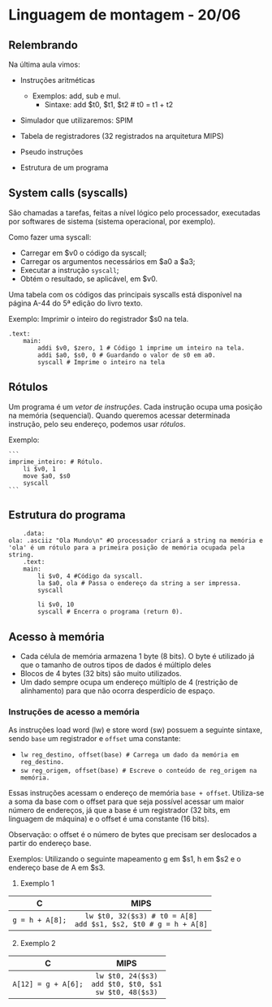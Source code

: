 # Linguagem de montagem - 20/06

## Relembrando

Na última aula vimos:

- Instruções aritméticas

  - Exemplos: add, sub e mul.
    - Sintaxe: add $t0, $t1, $t2 # t0 = t1 + t2

- Simulador que utilizaremos: SPIM
- Tabela de registradores (32 registrados na arquitetura MIPS)
- Pseudo instruções
- Estrutura de um programa

## System calls (syscalls)

São chamadas a tarefas, feitas a nível lógico pelo processador, executadas por softwares de sistema (sistema operacional, por exemplo).

Como fazer uma syscall:

- Carregar em $v0 o código da syscall;
- Carregar os argumentos necessários em $a0 a $a3;
- Executar a instrução `syscall`;
- Obtém o resultado, se aplicável, em $v0.

Uma tabela com os códigos das principais syscalls está disponível na página A-44 do 5ª edição do livro texto.




Exemplo: Imprimir o inteiro do registrador $s0 na tela.

```
.text:
    main:
        addi $v0, $zero, 1 # Código 1 imprime um inteiro na tela.
        addi $a0, $s0, 0 # Guardando o valor de s0 em a0.
        syscall # Imprime o inteiro na tela
```

## Rótulos

Um programa é um _vetor de instruções_. Cada instrução ocupa uma posição na memória (sequencial). Quando queremos acessar determinada instrução, pelo seu endereço, podemos usar _rótulos_.

Exemplo:

    ```
    imprime_inteiro: # Rótulo.
        li $v0, 1
        move $a0, $s0
        syscall
    ```

## Estrutura do programa

```
    .data:
ola: .asciiz "Ola Mundo\n" #O processador criará a string na memória e 'ola' é um rótulo para a primeira posição de memória ocupada pela string.
    .text:
    main:
        li $v0, 4 #Código da syscall.
        la $a0, ola # Passa o endereço da string a ser impressa.
        syscall

        li $v0, 10
        syscall # Encerra o programa (return 0).
```

## Acesso à memória

- Cada célula de memória armazena 1 byte (8 bits). O byte é utilizado já que o tamanho de outros tipos de dados é múltiplo deles
- Blocos de 4 bytes (32 bits) são muito utilizados.
- Um dado sempre ocupa um endereço múltiplo de 4 (restrição de alinhamento) para que não ocorra desperdício de espaço.

### Instruções de acesso a memória

As instruções load word (lw) e store word (sw) possuem a seguinte sintaxe, sendo `base` um registrador e `offset` uma constante:

- `lw reg_destino, offset(base) # Carrega um dado da memória em reg_destino.`
- `sw reg_origem, offset(base) # Escreve o conteúdo de reg_origem na memória.`

Essas instruções acessam o endereço de memória `base + offset`. Utiliza-se a soma da base com o offset para que seja possível acessar um maior número de endereços, já que a base é um registrador (32 bits, em linguagem de máquina) e o offset é uma constante (16 bits).

Observação: o offset é o número de bytes que precisam ser deslocados a partir do endereço base.

Exemplos:
Utilizando o seguinte mapeamento g em $s1, h em $s2 e o endereço base de A em $s3.

1. Exemplo 1

|        C        |                                  MIPS                                  |
| :-------------: | :--------------------------------------------------------------------: |
| `g = h + A[8];` | `lw $t0, 32($s3) # t0 = A[8]` <br />`add $s1, $s2, $t0 # g = h + A[8]` |

2. Exemplo 2

|          C          |                                 MIPS                                  |
| :-----------------: | :-------------------------------------------------------------------: |
| `A[12] = g + A[6];` | `lw $t0, 24($s3)` <br /> `add $t0, $t0, $s1` <br /> `sw $t0, 48($s3)` |
